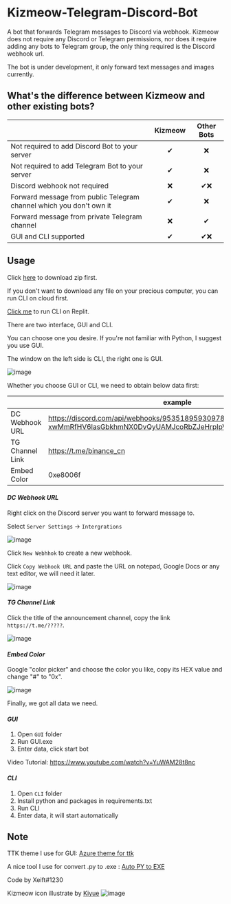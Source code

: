 # Kizmeow-Telegram-Discord-Bot
A bot that forwards Telegram messages to Discord via webhook. Kizmeow does not require any Discord or Telegram permissions, nor does it require adding any bots to Telegram group, the only thing required is the Discord webhook url.

The bot is under development, it only forward text messages and images currently. 

What's the difference between Kizmeow and other existing bots?
-----------------

|                                                                   | Kizmeow | Other Bots |
|-------------------------------------------------------------------|:-------:|:----------:|
|Not required to add Discord Bot to your server                     |   ✔    |     ❌     |
|Not required to add Telegram Bot to your server                    |   ✔    |     ❌     |
|Discord webhook not required                                       |   ❌   |    ✔❌    |
|Forward message from public Telegram channel which you don't own it|   ✔    |     ❌     |
|Forward message from private Telegram channel                      |   ❌   |     ✔     |
|GUI and CLI supported                                              |   ✔    |    ✔❌    |


Usage
-----------------

Click [here](https://github.com/Xeift/Kizmeow-Telegram-Discord-Bot/archive/refs/heads/main.zip) to download zip first.

If you don't want to download any file on your precious computer, you can run CLI on cloud first.

[Click me](https://replit.com/@xeiftc/Kizmeow-Telegram-Discord-Bot#main.py) to run CLI on Replit.

There are two interface, GUI and CLI.

You can choose one you desire. If you're not familiar with Python, I suggest you use GUI.

The window on the left side is CLI, the right one is GUI.

![image](https://user-images.githubusercontent.com/80938768/196021293-f8741207-a46c-4902-b4aa-b3f03fe467e5.png)

Whether you choose GUI or CLI, we need to obtain below data first:

|                 | example |
|-----------------|---------|
| DC Webhook URL  | https://discord.com/api/webhooks/953518959309783100/nv0byOn-xwMmRfHV6lasGbkhmNX0DvQyUAMJcoRbZJeHrpIpVKdB9bjJk962BddJRq8C |
| TG Channel Link | https://t.me/binance_cn |
| Embed Color     | 0xe8006f |

#### *DC Webhook URL*

Right click on the Discord server you want to forward message to.

Select `Server Settings` → `Intergrations`

![image](https://user-images.githubusercontent.com/80938768/196020310-9080efb6-cf40-4480-9286-9423b8d02482.png)

Click `New Webhhok` to create a new webhook.

Click `Copy Webhook URL` and paste the URL on notepad, Google Docs or any text editor, we will need it later.

![image](https://user-images.githubusercontent.com/80938768/196020693-faa13f8c-7c24-46dc-936f-e0dadb8b046a.png)

#### *TG Channel Link*

Click the title of the announcement channel, copy the link `https://t.me/?????`.

![image](https://user-images.githubusercontent.com/80938768/221586315-c9d93d38-fd34-4aa9-a649-928cd028153f.png)


#### *Embed Color*

Google "color picker" and choose the color you like, copy its HEX value and change "#" to "0x".

![image](https://user-images.githubusercontent.com/80938768/196021711-9626ec37-e4da-4dd9-9485-7d6dfefe2ef9.png)

Finally, we got all data we need.

#### *GUI*

1. Open `GUI` folder
2. Run GUI.exe
3. Enter data, click start bot

Video Tutorial: https://www.youtube.com/watch?v=YuWAM28t8nc

#### *CLI*

1. Open `CLI` folder
2. Install python and packages in requirements.txt
3. Run CLI
4. Enter data, it will start automatically

Note
-----------------

TTK theme I use for GUI: [Azure theme for ttk](https://github.com/rdbende/Azure-ttk-theme)

A nice tool I use for convert .py to .exe : [Auto PY to EXE](https://github.com/brentvollebregt/auto-py-to-exe)

Code by Xeift#1230

Kizmeow icon illustrate by [Kiyue](https://instagram.com/sweetdays_gun_gun?igshid=YmMyMTA2M2Y=)
![image](https://user-images.githubusercontent.com/80938768/196019602-f4ac2896-cdaa-4028-acdb-53b8a0a60d43.png)
